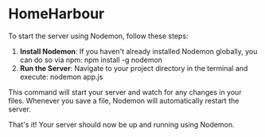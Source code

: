 # HomeHarbour
To start the server using Nodemon, follow these steps:

1. **Install Nodemon**: If you haven't already installed Nodemon globally, you can do so via npm:
npm install -g nodemon
2. **Run the Server**: Navigate to your project directory in the terminal and execute: nodemon app.js

This command will start your server and watch for any changes in your files. Whenever you save a file, Nodemon will automatically restart the server.

That's it! Your server should now be up and running using Nodemon.
